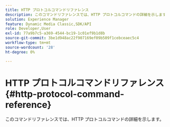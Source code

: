 ```yaml
---
title: HTTP プロトコルコマンドリファレンス
description: このコマンドリファレンスでは、HTTP プロトコルコマンドの詳細を示します。
solution: Experience Manager
feature: Dynamic Media Classic,SDK/API
role: Developer,User
exl-id: 77a9b7c5-a369-4544-bc19-1c01ef9b1d8b
source-git-commit: 3be1d948ac22f907169ef09b509f1cebceaec5c4
workflow-type: tm+mt
source-wordcount: '28'
ht-degree: 0%

---
```


# HTTP プロトコルコマンドリファレンス {#http-protocol-command-reference}

このコマンドリファレンスでは、HTTP プロトコルコマンドの詳細を示します。
